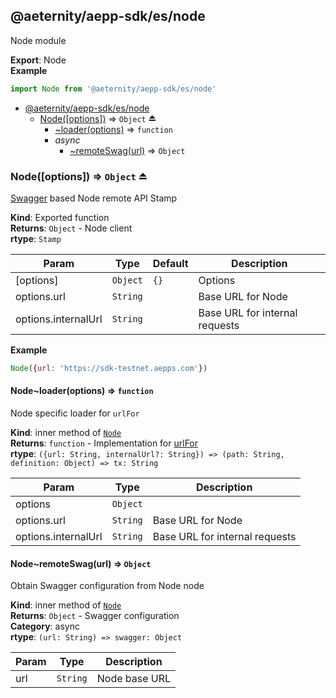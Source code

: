 <a id="module_@aeternity/aepp-sdk/es/node"></a>

## @aeternity/aepp-sdk/es/node
Node module

**Export**: Node  
**Example**  
```js
import Node from '@aeternity/aepp-sdk/es/node'
```

* [@aeternity/aepp-sdk/es/node](#module_@aeternity/aepp-sdk/es/node)
    * [Node([options])](#exp_module_@aeternity/aepp-sdk/es/node--Node) ⇒ `Object` ⏏
        * [~loader(options)](#module_@aeternity/aepp-sdk/es/node--Node..loader) ⇒ `function`
        * _async_
            * [~remoteSwag(url)](#module_@aeternity/aepp-sdk/es/node--Node..remoteSwag) ⇒ `Object`

<a id="exp_module_@aeternity/aepp-sdk/es/node--Node"></a>

### Node([options]) ⇒ `Object` ⏏
[Swagger](Swagger) based Node remote API Stamp

**Kind**: Exported function  
**Returns**: `Object` - Node client  
**rtype**: `Stamp`

| Param | Type | Default | Description |
| --- | --- | --- | --- |
| [options] | `Object` | <code>{}</code> | Options |
| options.url | `String` |  | Base URL for Node |
| options.internalUrl | `String` |  | Base URL for internal requests |

**Example**  
```js
Node({url: 'https://sdk-testnet.aepps.com'})
```
<a id="module_@aeternity/aepp-sdk/es/node--Node..loader"></a>

#### Node~loader(options) ⇒ `function`
Node specific loader for `urlFor`

**Kind**: inner method of [`Node`](#exp_module_@aeternity/aepp-sdk/es/node--Node)  
**Returns**: `function` - Implementation for [urlFor](urlFor)  
**rtype**: `({url: String, internalUrl?: String}) => (path: String, definition: Object) => tx: String`

| Param | Type | Description |
| --- | --- | --- |
| options | `Object` |  |
| options.url | `String` | Base URL for Node |
| options.internalUrl | `String` | Base URL for internal requests |

<a id="module_@aeternity/aepp-sdk/es/node--Node..remoteSwag"></a>

#### Node~remoteSwag(url) ⇒ `Object`
Obtain Swagger configuration from Node node

**Kind**: inner method of [`Node`](#exp_module_@aeternity/aepp-sdk/es/node--Node)  
**Returns**: `Object` - Swagger configuration  
**Category**: async  
**rtype**: `(url: String) => swagger: Object`

| Param | Type | Description |
| --- | --- | --- |
| url | `String` | Node base URL |

